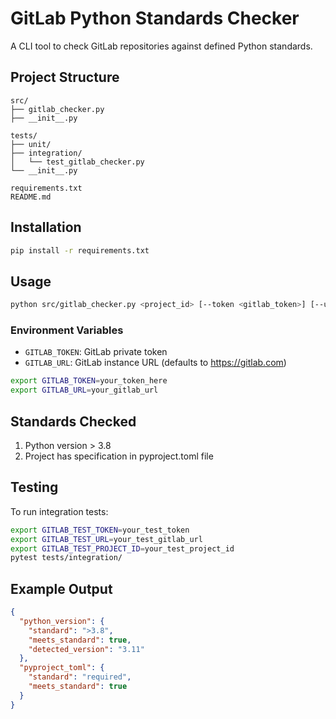 # GitLab Python Standards Checker

A CLI tool to check GitLab repositories against defined Python standards.

## Project Structure

```
src/
├── gitlab_checker.py
├── __init__.py

tests/
├── unit/
├── integration/
│   └── test_gitlab_checker.py
└── __init__.py

requirements.txt
README.md
```

## Installation

```bash
pip install -r requirements.txt
```

## Usage

```bash
python src/gitlab_checker.py <project_id> [--token <gitlab_token>] [--url <gitlab_url>]
```

### Environment Variables

- `GITLAB_TOKEN`: GitLab private token
- `GITLAB_URL`: GitLab instance URL (defaults to https://gitlab.com)

```bash
export GITLAB_TOKEN=your_token_here
export GITLAB_URL=your_gitlab_url
```

## Standards Checked

1. Python version > 3.8
2. Project has specification in pyproject.toml file

## Testing

To run integration tests:

```bash
export GITLAB_TEST_TOKEN=your_test_token
export GITLAB_TEST_URL=your_test_gitlab_url
export GITLAB_TEST_PROJECT_ID=your_test_project_id
pytest tests/integration/
```

## Example Output

```json
{
  "python_version": {
    "standard": ">3.8",
    "meets_standard": true,
    "detected_version": "3.11"
  },
  "pyproject_toml": {
    "standard": "required",
    "meets_standard": true
  }
}
```

